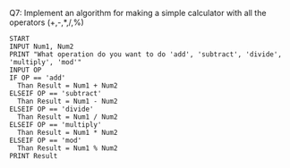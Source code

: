 Q7: Implement an algorithm for making a simple calculator with all the operators (+,-,*,/,%)

```
START
INPUT Num1, Num2
PRINT "What operation do you want to do 'add', 'subtract', 'divide', 'multiply', 'mod'"
INPUT OP
IF OP == 'add'
  Than Result = Num1 + Num2
ELSEIF OP == 'subtract'
  Than Result = Num1 - Num2
ELSEIF OP == 'divide'
  Than Result = Num1 / Num2
ELSEIF OP == 'multiply'
  Than Result = Num1 * Num2
ELSEIF OP == 'mod'
  Than Result = Num1 % Num2
PRINT Result
```
